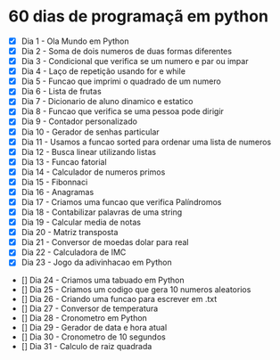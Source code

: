 # 60 dias de programaçã em python
 - [x] Dia 1 - Ola Mundo em Python
 - [x] Dia 2 - Soma de dois numeros de duas formas diferentes
 - [x] Dia 3 - Condicional que verifica se um numero e par ou impar
 - [x] Dia 4 - Laço de repetição usando for e while
 - [x] Dia 5 - Funcao que imprimi o quadrado de um numero
 - [x] Dia 6 - Lista de frutas
 - [x] Dia 7 - Dicionario de aluno dinamico e estatico
 - [x] Dia 8 - Funcao que verifica se uma pessoa pode dirigir
 - [x] Dia 9 - Contador personalizado
 - [x] Dia 10 - Gerador de senhas particular
 - [x] Dia 11 - Usamos a funcao sorted para ordenar uma lista de numeros
 - [x] Dia 12 - Busca linear utilizando listas
 - [x] Dia 13 - Funcao fatorial
 - [x] Dia 14 - Calculador de numeros primos
 - [x] Dia 15 - Fibonnaci
 - [x] Dia 16 - Anagramas
 - [x] Dia 17 - Criamos uma funcao que verifica Palíndromos
 - [x] Dia 18 - Contabilizar palavras de uma string
 - [x] Dia 19 - Calcular media de notas
 - [x] Dia 20 - Matriz transposta
 - [x] Dia 21 - Conversor de moedas dolar para real
 - [x] Dia 22 - Calculadora de IMC
 - [x] Dia 23 - Jogo da adivinhacao em Python
 - [] Dia 24 - Criamos uma tabuado em Python
 - [] Dia 25 - Criamos um codigo que gera 10 numeros aleatorios
 - [] Dia 26 - Criando uma funcao para escrever em .txt
 - [] Dia 27 - Conversor de temperatura
 - [] Dia 28 - Cronometro em Python
 - [] Dia 29 - Gerador de data e hora atual
 - [] Dia 30 - Cronometro de 10 segundos
 - [] Dia 31 - Calculo de raiz quadrada


